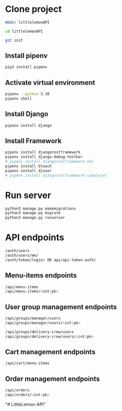 # Clone project
```bash
mkdir littlelemonAPI

cd littlelemonAPI

git init


```

## Install pipenv
```bash
pip3 install pipenv
```

## Activate virtual environment
```bash
pipenv --python 3.10
pipenv shell
```

## Install Django
```bash
pipenv install django
```

## Install Framework
```bash
pipenv install djangorestframework
pipenv install django-debug-toolbar
# pipenv install djangorestframework-xml
pipenv install bleach
pipenv install djoser
# pipenv install djangorestframework-simplejwt
```

# Run server
```bash
python3 manage.py makemigrations
python3 manage.py migrate
python3 manage.py runserver
```

# API endpoints
```bash
/auth/users
/auth/users/me/
/auth/token/login/ OR api/api-token-auth/
```

## Menu-items endpoints
```bash
/api/menu-items
/api/menu-items/<int:pk>
```

## User group management endpoints
```bash
/api/groups/manager/users
/api/groups/manager/users/<int:pk>
```

```bash
/api/groups/delivery-crew/users
/api/groups/delivery-crew/users/<int:pk>
```

## Cart management endpoints
```bash
/api/cart/menu-items
```

## Order management endpoints
```bash
/api/orders
/api/orders/<int:pk>
```
"# LittleLemon-API" 
